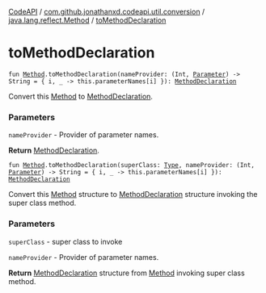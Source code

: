 [CodeAPI](../../index.md) / [com.github.jonathanxd.codeapi.util.conversion](../index.md) / [java.lang.reflect.Method](index.md) / [toMethodDeclaration](.)

# toMethodDeclaration

`fun `[`Method`](http://docs.oracle.com/javase/6/docs/api/java/lang/reflect/Method.html)`.toMethodDeclaration(nameProvider: (Int, `[`Parameter`](http://docs.oracle.com/javase/6/docs/api/java/lang/reflect/Parameter.html)`) -> String = { i, _ -> this.parameterNames[i] }): `[`MethodDeclaration`](../../com.github.jonathanxd.codeapi.base/-method-declaration/index.md)

Convert this [Method](http://docs.oracle.com/javase/6/docs/api/java/lang/reflect/Method.html) to [MethodDeclaration](../../com.github.jonathanxd.codeapi.base/-method-declaration/index.md).

### Parameters

`nameProvider` - Provider of parameter names.

**Return**
[MethodDeclaration](../../com.github.jonathanxd.codeapi.base/-method-declaration/index.md).

`fun `[`Method`](http://docs.oracle.com/javase/6/docs/api/java/lang/reflect/Method.html)`.toMethodDeclaration(superClass: `[`Type`](http://docs.oracle.com/javase/6/docs/api/java/lang/reflect/Type.html)`, nameProvider: (Int, `[`Parameter`](http://docs.oracle.com/javase/6/docs/api/java/lang/reflect/Parameter.html)`) -> String = { i, _ -> this.parameterNames[i] }): `[`MethodDeclaration`](../../com.github.jonathanxd.codeapi.base/-method-declaration/index.md)

Convert this [Method](http://docs.oracle.com/javase/6/docs/api/java/lang/reflect/Method.html) structure to [MethodDeclaration](../../com.github.jonathanxd.codeapi.base/-method-declaration/index.md) structure invoking the super class method.

### Parameters

`superClass` - super class to invoke

`nameProvider` - Provider of parameter names.

**Return**
[MethodDeclaration](../../com.github.jonathanxd.codeapi.base/-method-declaration/index.md) structure from [Method](http://docs.oracle.com/javase/6/docs/api/java/lang/reflect/Method.html) invoking super class method.

